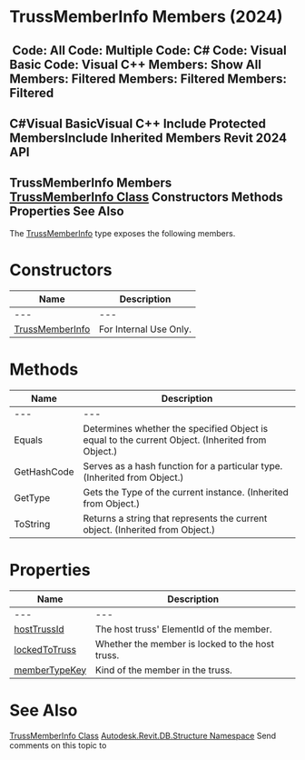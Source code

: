 # TrussMemberInfo Members (2024)

﻿
 Code: All Code: Multiple Code: C# Code: Visual Basic Code: Visual C++  Members: Show All Members: Filtered Members: Filtered Members: Filtered   
---  
C#Visual BasicVisual C++
Include Protected MembersInclude Inherited Members
Revit 2024 API  
---  
TrussMemberInfo Members  
[TrussMemberInfo Class](4d22fb31-c93c-7d65-31c3-49175eb3469d.md "TrussMemberInfo Class") Constructors Methods Properties See Also  
---  
The [TrussMemberInfo](4d22fb31-c93c-7d65-31c3-49175eb3469d.md "TrussMemberInfo Class") type exposes the following members.
# Constructors
| Name | Description |
| --- | --- |
| --- | --- | --- |
| [TrussMemberInfo](f2e3b1c8-1598-f213-03da-f13034760fb5.md "TrussMemberInfo Constructor") | For Internal Use Only. |

# Methods
| Name | Description |
| --- | --- |
| --- | --- | --- |
| Equals | Determines whether the specified Object is equal to the current Object. (Inherited from Object.) |
| GetHashCode | Serves as a hash function for a particular type.  (Inherited from Object.) |
| GetType | Gets the Type of the current instance. (Inherited from Object.) |
| ToString | Returns a string that represents the current object. (Inherited from Object.) |

# Properties
| Name | Description |
| --- | --- |
| --- | --- | --- |
| [hostTrussId](108d4d33-4879-c6a0-7773-f645f88692a5.md "hostTrussId Property") | The host truss' ElementId of the member. |
| [lockedToTruss](b5ad4173-f5af-9c3f-184f-6b0e9889ab72.md "lockedToTruss Property") | Whether the member is locked to the host truss. |
| [memberTypeKey](87c916ca-4e5a-15a3-3aef-d0f65a796a3f.md "memberTypeKey Property") | Kind of the member in the truss. |

# See Also
[TrussMemberInfo Class](4d22fb31-c93c-7d65-31c3-49175eb3469d.md "TrussMemberInfo Class")
[Autodesk.Revit.DB.Structure Namespace](d586b341-f687-9d90-e96d-255806b7d4fc.md "Autodesk.Revit.DB.Structure Namespace")
Send comments on this topic to 